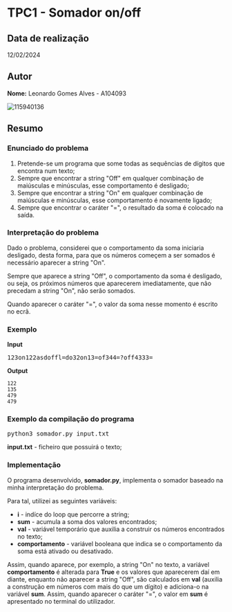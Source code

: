 # TPC1 - Somador on/off

## Data de realização
12/02/2024

## Autor
**Nome:** Leonardo Gomes Alves - A104093

![115940136](https://github.com/user-attachments/assets/68bdbc41-86fd-4a82-91ad-d08d2e9787ac)

## Resumo

### Enunciado do problema

  1. Pretende-se um programa que some todas as sequências de dígitos que encontra num texto;
  2. Sempre que encontrar a string "Off" em qualquer combinação de maiúsculas e minúsculas, esse comportamento é desligado;
  3. Sempre que encontrar a string "On" em qualquer combinação de maiúsculas e minúsculas, esse comportamento é novamente ligado;
  4. Sempre que encontrar o caráter "=", o resultado da soma é colocado na saída.

### Interpretação do problema

Dado o problema, considerei que o comportamento da soma iniciaria desligado, desta forma, para que os números começem a ser somados é necessário aparecer a string "On".

Sempre que aparece a string "Off", o comportamento da soma é desligado, ou seja, os próximos números que aparecerem imediatamente, que não precedam a string "On", não serão somados.

Quando aparecer o caráter "=", o valor da soma nesse momento é escrito no ecrã.

### Exemplo

**Input**
<pre>
123on122asdoffl=do32on13=of344=?off4333=
</pre>

**Output**
```
122
135
479
479
```

### Exemplo da compilação do programa
<pre>
python3 somador.py input.txt
</pre>

**input.txt** - ficheiro que possuirá o texto;

### Implementação
O programa desenvolvido, **somador.py**, implementa o somador baseado na minha interpretação do problema.

Para tal, utilizei as seguintes variáveis:
- **i** - indíce do loop que percorre a string;
- **sum** - acumula a soma dos valores encontrados;
- **val** - variável temporário que auxilia a construir os números encontrados no texto;
- **comportamento** - variável booleana que indica se o comportamento da soma está ativado ou desativado.

Assim, quando aparece, por exemplo, a string "On" no texto, a variável **comportamento** é alterada para **True** e os valores que aparecerem daí em diante, enquanto não aparecer a string "Off", são calculados em **val** (auxilia a construção em números com mais do que um dígito) e adiciona-o na variável **sum**. Assim, quando aparecer o caráter "=",  o valor em **sum** é apresentado no terminal do utilizador. 
